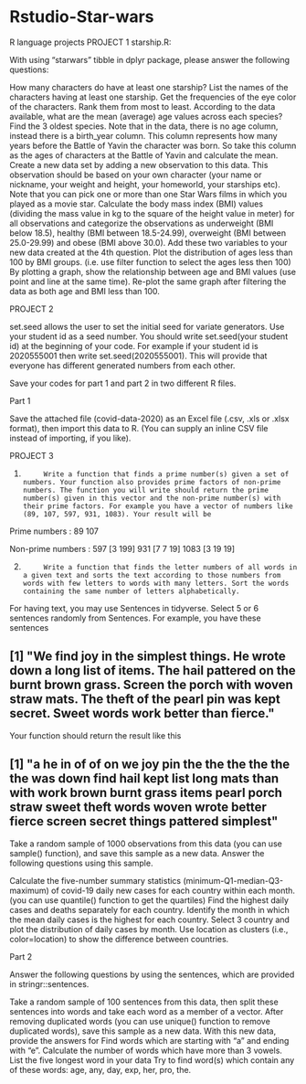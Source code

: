 # Rstudio-Star-wars
R language projects
PROJECT 1 starship.R:

With using “starwars” tibble in dplyr package, please answer the following questions:

How many characters do have at least one starship? List the names of the characters having at least one starship.
Get the frequencies of the eye color of the characters. Rank them from most to least.
According to the data available, what are the mean (average) age values across each species? Find the 3 oldest species. Note that in the data, there is no age column, instead there is a birth_year column. This column represents how many years before the Battle of Yavin the character was born. So take this column as the ages of characters at the Battle of Yavin and calculate the mean.
Create a new data set by adding a new observation to this data. This observation should be based on your own character (your name or nickname, your weight and height, your homeworld, your starships etc). Note that you can pick one or more than one Star Wars films in which you played as a movie star.
Calculate the body mass index (BMI) values (dividing the mass value in kg to the square of the height value in meter) for all observations and categorize the observations as underweight (BMI below 18.5), healthy (BMI between 18.5-24.99), overweight (BMI between 25.0-29.99) and obese (BMI above 30.0). Add these two variables to your new data created at the 4th question.
Plot the distribution of ages less than 100 by BMI groups. (i.e. use filter function to select the ages less then 100)
By plotting a graph, show the relationship between age and BMI values (use point and line at the same time). Re-plot the same graph after filtering the data as both age and BMI less than 100.






PROJECT 2

set.seed allows the user to set the initial seed for variate generators. Use your student id as a seed number. You should write set.seed(your student id) at the beginning of your code. For example if your student id is 2020555001 then write set.seed(2020555001). This will provide that everyone has different generated numbers from each other.

Save your codes for part 1 and part 2 in two different R files.

Part 1

Save the attached file (covid-data-2020) as an Excel file (.csv, .xls or .xlsx format), then import this data to R. (You can supply an inline CSV file instead of importing, if you like).






PROJECT 3

1.          Write a function that finds a prime number(s) given a set of numbers. Your function also provides prime factors of non-prime numbers. The function you will write should return the prime number(s) given in this vector and the non-prime number(s) with their prime factors. For example you have a vector of numbers like (89, 107, 597, 931, 1083). Your result will be
Prime numbers : 89 107

Non-prime numbers : 597 [3 199]  931 [7 7 19] 1083 [3 19 19]



2.          Write a function that finds the letter numbers of all words in a given text and sorts the text according to those numbers from words with few letters to words with many letters. Sort the words containing the same number of letters alphabetically.

For having text, you may use Sentences in tidyverse. Select 5 or 6 sentences randomly from Sentences. For example, you have these sentences



## [1] "We find joy in the simplest things. He wrote down a long list of items. The hail pattered on the burnt brown grass. Screen the porch with woven straw mats. The theft of the pearl pin was kept secret. Sweet words work better than fierce."



Your function should return the result like this

## [1] "a he in of of on we joy pin the the the the the the was down find hail kept list long mats than with work brown burnt grass items pearl porch straw sweet theft words woven wrote better fierce screen secret things pattered simplest"
Take a random sample of 1000 observations from this data (you can use sample() function), and save this sample as a new data. Answer the following questions using this sample.

Calculate the five-number summary statistics (minimum-Q1-median-Q3-maximum) of covid-19 daily new cases for each country within each month. (you can use quantile() function to get the quartiles)
Find the highest daily cases and deaths separately for each country. 
Identify the month in which the mean daily cases is the highest for each country.
Select 3 country and plot the distribution of daily cases by month. Use location as clusters (i.e., color=location) to show the difference between countries.
 

Part 2

Answer the following questions by using the sentences, which are provided in stringr::sentences.

Take a random sample of 100 sentences from this data, then split these sentences into words and take each word as a member of a vector. After removing duplicated words (you can use unique() function to remove duplicated words), save this sample as a new data. With this new data, provide the answers for
Find words which are starting with “a” and ending with “e”.
Calculate the number of words which have more than 3 vowels.
List the five longest word in your data
Try to find word(s) which contain any of these words: age, any, day, exp, her, pro, the.
